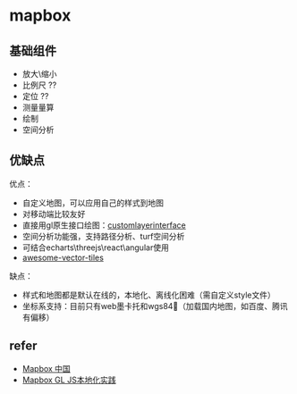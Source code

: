 # mapbox

## 基础组件

* 放大\缩小
* 比例尺 ??
* 定位 ??
* 测量量算
* 绘制
* 空间分析

## 优缺点

优点：

* 自定义地图，可以应用自己的样式到地图
* 对移动端比较友好
* 直接用gl原生接口绘图：[customlayerinterface](https://docs.mapbox.com/mapbox-gl-js/api/#customlayerinterface)
* 空间分析功能强，支持路径分析、turf空间分析
* 可结合echarts\threejs\react\angular使用
* [awesome-vector-tiles](https://github.com/mapbox/awesome-vector-tiles)

缺点：

* 样式和地图都是默认在线的，本地化、离线化困难（需自定义style文件）
* 坐标系支持：目前只有web墨卡托和wgs84（加载国内地图，如百度、腾讯有偏移）

## refer

* [Mapbox 中国](https://www.mapbox.cn/mapbox-gl-js/api/)
* [Mapbox GL JS本地化实践](https://www.jianshu.com/p/693f38ec5730)
